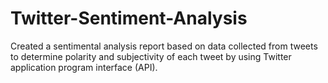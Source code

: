 # Twitter-Sentiment-Analysis
Created a sentimental analysis report based on data collected from tweets to determine polarity and subjectivity of each tweet by using Twitter application program interface (API).
